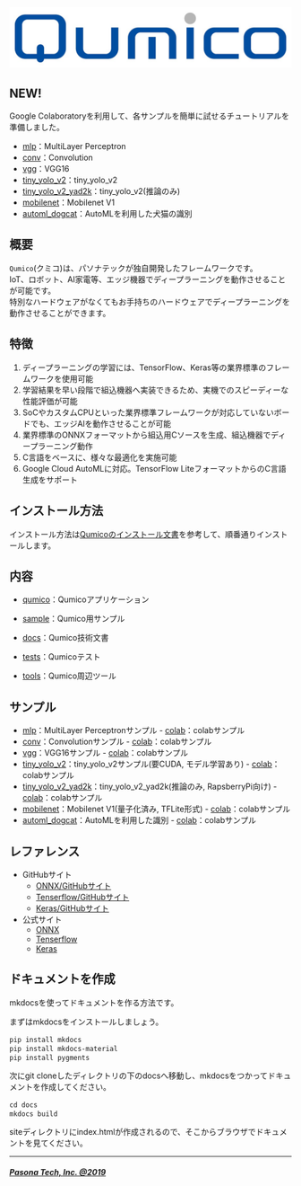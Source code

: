 
![Qumico](/docs/logo.jpg)


## NEW!
Google Colaboratoryを利用して、各サンプルを簡単に試せるチュートリアルを準備しました。

- [mlp](https://colab.research.google.com/github.com/PasonaTech-Inc/Qumico/blob/master/samples/mlp/tensorflow/mlp_colab.ipynb)：MultiLayer Perceptron
- [conv](https://colab.research.google.com/github.com/PasonaTech-Inc/Qumico/blob/master/samples/conv/tensorflow/conv_colab.ipynb)：Convolution
- [vgg](https://colab.research.google.com/github.com/PasonaTech-Inc/Qumico/blob/master/samples/vgg16/keras/vgg16_colab.ipynb)：VGG16
- [tiny_yolo_v2](https://colab.research.google.com/github.com/PasonaTech-Inc/Qumico/tree/master/samples/tiny_yolo_v2/tensorflow/tiny_yolo2_colab.ipynb)：tiny_yolo_v2
- [tiny_yolo_v2_yad2k](https://colab.research.google.com/github.com/PasonaTech-Inc/Qumico/tree//samples/tiny_yolo_v2_yad2k/keras/tiny_yolo_v2_yad2k_colab.ipynb)：tiny_yolo_v2(推論のみ)
- [mobilenet](https://colab.research.google.com/github.com/PasonaTech-Inc/Qumico/tree/master/samples/mobilenet/tensorflow/mobilenet_colab.ipynb)：Mobilenet V1
- [automl_dogcat](https://colab.research.google.com/github.com/PasonaTech-Inc/Qumico/tree/master/samples/automl_dogcat/tensorflow/DogCat_colab.ipynb)：AutoMLを利用した犬猫の識別 



## 概要
`Qumico`(クミコ)は、パソナテックが独自開発したフレームワークです。<br>
IoT、ロボット、AI家電等、エッジ機器でディープラーニングを動作させることが可能です。<br>
特別なハードウェアがなくてもお手持ちのハードウェアでディープラーニングを動作させることができます。<br>


## 特徴
1. ディープラーニングの学習には、TensorFlow、Keras等の業界標準のフレームワークを使用可能
2. 学習結果を早い段階で組込機器へ実装できるため、実機でのスピーディーな性能評価が可能
3. SoCやカスタムCPUといった業界標準フレームワークが対応していないボードでも、エッジAIを動作させることが可能
4. 業界標準のONNXフォーマットから組込用Cソースを生成、組込機器でディープラーニング動作
5. C言語をベースに、様々な最適化を実施可能
6. Google Cloud AutoMLに対応。TensorFlow LiteフォーマットからのC言語生成をサポート


## インストール方法
インストール方法は[Qumicoのインストール文書](/docs/docs/install/install.md)を参考して、順番通りインストールします。


## 内容

- [qumico](/qumico)：Qumicoアプリケーション

- [sample](/samples)：Qumico用サンプル

- [docs](/docs)：Qumico技術文書

- [tests](/tests)：Qumicoテスト

- [tools](/tools)：Qumico周辺ツール


## サンプル
- [mlp](/docs/docs/samples/mlp.md)：MultiLayer Perceptronサンプル - [colab](https://colab.research.google.com/github.com/PasonaTech-Inc/Qumico/blob/master/samples/mlp/tensorflow/mlp_colab.ipynb)：colabサンプル
- [conv](/docs/docs/samples/conv.md)：Convolutionサンプル - [colab](https://colab.research.google.com/github.com/PasonaTech-Inc/Qumico/blob/master/samples/conv/tensorflow/conv_colab.ipynb)：colabサンプル
- [vgg](/docs/docs/samples/vgg16.md)：VGG16サンプル - [colab](https://colab.research.google.com/github.com/PasonaTech-Inc/Qumico/blob/master/samples/vgg16/keras/vgg16_colab.ipynb)：colabサンプル
- [tiny_yolo_v2](/docs/docs/samples/tiny_yolo.md)：tiny_yolo_v2サンプル(要CUDA, モデル学習あり) - [colab](https://colab.research.google.com/github.com/PasonaTech-Inc/Qumico/tree/master/samples/tiny_yolo_v2/tensorflow/tiny_yolo2_colab.ipynb)：colabサンプル
- [tiny_yolo_v2_yad2k](/docs/docs/samples/tiny_yolo_yad2k.md)：tiny_yolo_v2_yad2k(推論のみ, RapsberryPi向け) - [colab](https://colab.research.google.com/github.com/PasonaTech-Inc/Qumico/tree//samples/tiny_yolo_v2_yad2k/keras/tiny_yolo_v2_yad2k_colab.ipynb)：colabサンプル
- [mobilenet](/docs/docs/samples/mobilenet.md)：Mobilenet V1(量子化済み, TFLite形式) - [colab](https://colab.research.google.com/github.com/PasonaTech-Inc/Qumico/tree/master/samples/mobilenet/tensorflow/mobilenet_colab.ipynb)：colabサンプル
- [automl_dogcat](/docs/docs/samples/automl_dogcat.md)：AutoMLを利用した識別 - [colab](https://colab.research.google.com/github.com/PasonaTech-Inc/Qumico/tree/master/samples/automl_dogcat/tensorflow/DogCat_colab.ipynb)：colabサンプル


## レファレンス
- GitHubサイト
    - [ONNX/GitHubサイト](https://github.com/onnx/)
    - [Tenserflow/GitHubサイト](https://github.com/tensorflow)
    - [Keras/GitHubサイト](https://github.com/keras-team/keras)
- 公式サイト
    - [ONNX](http://onnx.ai/)
    - [Tenserflow](https://www.tensorflow.org/)
    - [Keras](https://keras.io/)


## ドキュメントを作成

mkdocsを使ってドキュメントを作る方法です。

まずはmkdocsをインストールしましょう。

```
pip install mkdocs
pip install mkdocs-material
pip install pygments
```

次にgit cloneしたディレクトリの下のdocsへ移動し、mkdocsをつかってドキュメントを作成してください。

```
cd docs
mkdocs build
```

siteディレクトリにindex.htmlが作成されるので、そこからブラウザでドキュメントを見てください。
<br>

---

##### [Pasona Tech, Inc. @2019](https://pasona.tech/)
